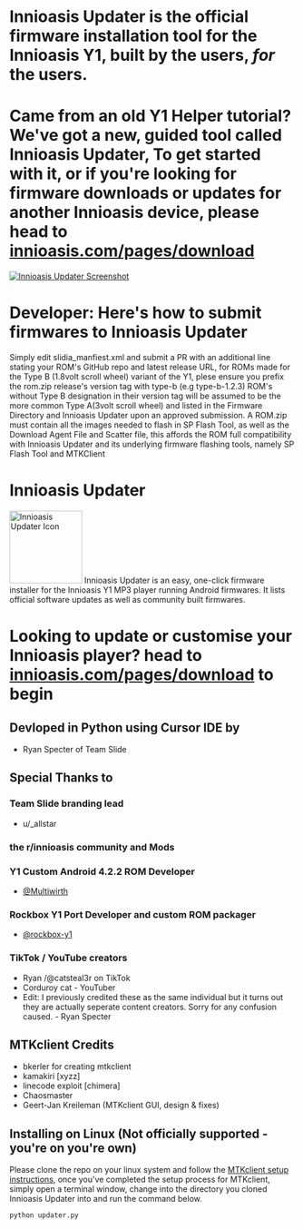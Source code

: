 # Innioasis Updater is the official firmware installation tool for the Innioasis Y1, built by the users, _for_ the users.

# Came from an old Y1 Helper tutorial? We've got a new, guided tool called Innioasis Updater, To get started with it, or if you're looking for firmware downloads or updates for another Innioasis device, please head to [innioasis.com/pages/download](https://innioasis.com/pages/download)

[<img src="https://innioasis.app/mtkclient/gui/images/screenshot.jpg" alt="Innioasis Updater Screenshot"/>](https://innioasis.com/pages/download)

# Developer: Here's how to submit firmwares to Innioasis Updater
Simply edit slidia_manfiest.xml and submit a PR with an additional line stating your ROM's GitHub repo and latest release URL, for ROMs made for the Type B (1.8volt scroll wheel) variant of the Y1, plese ensure you prefix the rom.zip release's version tag with type-b (e.g type-b-1.2.3) ROM's without Type B designation in their version tag will be assumed to be the more common Type A(3volt scroll wheel) and listed in the Firmware Directory and Innioasis Updater upon an approved submission. A ROM.zip must contain all the images needed to flash in SP Flash Tool, as well as the Download Agent File and Scatter file, this affords the ROM full compatibility with Innioasis Updater and its underlying firmware flashing tools, namely SP Flash Tool and MTKClient

# Innioasis Updater
<img src="mtkclient/gui/images/icon.png" alt="Innioasis Updater Icon" width="128"/>
Innioasis Updater is an easy, one-click firmware installer for the Innioasis Y1 MP3 player running Android firmwares. It lists official software updates as well as community built firmwares.

# Looking to update or customise your Innioasis player? head to [innioasis.com/pages/download](https://innioasis.com/pages/download) to begin

## Devloped in Python using Cursor IDE by
- Ryan Specter of Team Slide

## Special Thanks to

### Team Slide branding lead
- u/_allstar
  
### the r/innioasis community and Mods

### Y1 Custom Android 4.2.2 ROM Developer
 - [@Multiwirth](https://www.github.com/multiwirth)

### Rockbox Y1 Port Developer and custom ROM packager
 - [@rockbox-y1](https://www.github.com/rockbox-y1)
 ### TikTok / YouTube creators
- Ryan /@catsteal3r on TikTok
- Corduroy cat - YouTuber
- Edit: I previously credited these as the same individual but it turns out they are actually seperate content creators. Sorry for any confusion caused. - Ryan Specter 
## MTKclient Credits

- bkerler for creating mtkclient
- kamakiri [xyzz]
- linecode exploit [chimera]
- Chaosmaster
- Geert-Jan Kreileman (MTKclient GUI, design & fixes)

## Installing on Linux (Not officially supported - you're on you're own)

Please clone the repo on your linux system and follow the [MTKclient setup instructions](https://github.com/bkerler/mtkclient), once you've completed the setup process for MTKclient, simply open a terminal window, change into the directory you cloned Innioasis Updater into and run the command below.

```
python updater.py
```
